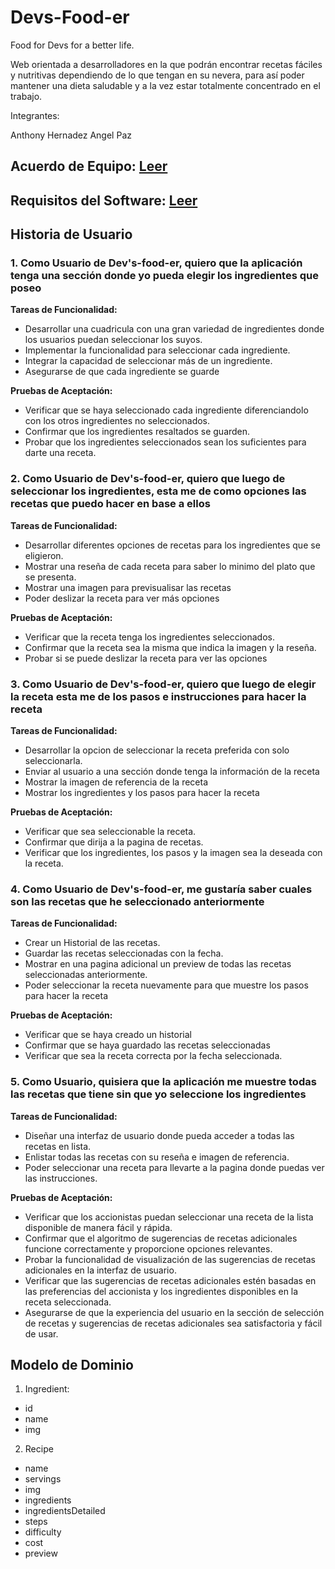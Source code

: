 # Devs-Food-er

Food for Devs for a better life.

Web orientada a desarrolladores en la que podrán encontrar recetas fáciles y nutritivas dependiendo de lo que tengan en su nevera, para así poder mantener una dieta saludable y a la vez estar totalmente concentrado en el trabajo.

Integrantes:

Anthony Hernadez
Angel Paz

## Acuerdo de Equipo: [Leer](./TeamAgreement.md)

## Requisitos del Software: [Leer](./requirements.md)

## Historia de Usuario

### 1. Como Usuario de Dev's-food-er, quiero que la aplicación tenga una sección donde yo pueda elegir los ingredientes que poseo

**Tareas de Funcionalidad:**

* Desarrollar una cuadricula con una gran variedad de ingredientes donde los usuarios puedan seleccionar los suyos.
* Implementar la funcionalidad para seleccionar cada ingrediente.
* Integrar la capacidad de seleccionar más de un ingrediente.
* Asegurarse de que cada ingrediente se guarde

**Pruebas de Aceptación:**

* Verificar que se haya seleccionado cada ingrediente diferenciandolo con los otros ingredientes no seleccionados.
* Confirmar que los ingredientes resaltados se guarden.
* Probar que los ingredientes seleccionados sean los suficientes para darte una receta.

### 2. Como Usuario de Dev's-food-er, quiero que luego de seleccionar los ingredientes, esta me de como opciones las recetas que puedo hacer en base a ellos

**Tareas de Funcionalidad:**

* Desarrollar diferentes opciones de recetas para los ingredientes que se eligieron.
* Mostrar una reseña de cada receta para saber lo minimo del plato que se presenta.
* Mostrar una imagen para previsualisar las recetas
* Poder deslizar la receta para ver más opciones

**Pruebas de Aceptación:**

* Verificar que la receta tenga los ingredientes seleccionados.
* Confirmar que la receta sea la misma que indica la imagen y la reseña.
* Probar si se puede deslizar la receta para ver las opciones

### 3. Como Usuario de Dev's-food-er, quiero que luego de elegir la receta esta me de los pasos e instrucciones para hacer la receta

**Tareas de Funcionalidad:**

* Desarrollar la opcion de seleccionar la receta preferida con solo seleccionarla.
* Enviar al usuario a una sección donde tenga la información de la receta
* Mostrar la imagen de referencia de la receta
* Mostrar los ingredientes y los pasos para hacer la receta

**Pruebas de Aceptación:**

* Verificar que sea seleccionable la receta.
* Confirmar que dirija a la pagina de recetas.
* Verificar que los ingredientes, los pasos y la imagen sea la deseada con la receta.

### 4. Como Usuario de Dev's-food-er, me gustaría saber cuales son las recetas que he seleccionado anteriormente

**Tareas de Funcionalidad:**

* Crear un Historial de las recetas.
* Guardar las recetas seleccionadas con la fecha.
* Mostrar en una pagina adicional un preview de todas las recetas seleccionadas anteriormente.
* Poder seleccionar la receta nuevamente para que muestre los pasos para hacer la receta

**Pruebas de Aceptación:**

* Verificar que se haya creado un historial 
* Confirmar que se haya guardado las recetas seleccionadas
* Verificar que sea la receta correcta por la fecha seleccionada.

### 5. Como Usuario, quisiera que la aplicación me muestre todas las recetas que tiene sin que yo seleccione los ingredientes

**Tareas de Funcionalidad:**

* Diseñar una interfaz de usuario donde pueda acceder a todas las recetas en lista.
* Enlistar todas las recetas con su reseña e imagen de referencia.
* Poder seleccionar una receta para llevarte a la pagina donde puedas ver las instrucciones.

**Pruebas de Aceptación:**
* Verificar que los accionistas puedan seleccionar una receta de la lista disponible de manera fácil y rápida.
* Confirmar que el algoritmo de sugerencias de recetas adicionales funcione correctamente y proporcione opciones relevantes.
* Probar la funcionalidad de visualización de las sugerencias de recetas adicionales en la interfaz de usuario.
* Verificar que las sugerencias de recetas adicionales estén basadas en las preferencias del accionista y los ingredientes disponibles en la receta seleccionada.
* Asegurarse de que la experiencia del usuario en la sección de selección de recetas y sugerencias de recetas adicionales sea satisfactoria y fácil de usar.

## Modelo de Dominio

1. Ingredient:

* id
* name
* img

2. Recipe

* name
* servings
* img
* ingredients
* ingredientsDetailed
* steps
* difficulty
* cost
* preview
